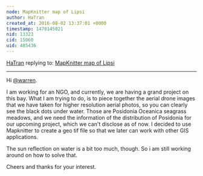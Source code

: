 ```yaml
---
node: MapKnitter map of Lipsi
author: HaTran
created_at: 2016-08-02 13:37:01 +0000
timestamp: 1470145021
nid: 13323
cid: 15060
uid: 485436
---
```




[HaTran](../profile/HaTran) replying to: [MapKnitter map of Lipsi](../notes/HaTran/08-02-2016/mapknitter-map-of-lipsi)

----
Hi [@warren](/profile/warren).

I am working for an NGO, and currently, we are having a grand project on this bay. What I am trying to do, is to piece together the aerial drone images that we have taken for higher resolution aerial photos, so you can clearly see the black dots under water. Those are Posidonia Oceanica seagrass meadows, and we need the information of the distribution of Posidonia for our upcoming project, which we can't disclose as of now. I decided to use Mapknitter to create a geo tif file so that we later can work with other GIS applications.

The sun reflection on water is a bit too much, though. So i am still working around on how to solve that.

Cheers and thanks for your interest.